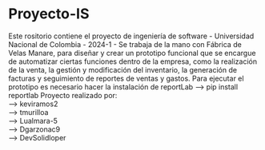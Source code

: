 # Proyecto-IS
Este rositorio contiene el proyecto de ingeniería de software - Universidad Nacional de Colombia - 2024-1 - Se trabaja de la mano con Fábrica de Velas Manare, para diseñar y crear un prototipo funcional que se encargue de automatizar ciertas funciones dentro de la empresa, como la realización de la venta, la gestión y modificación del inventario, la generación de facturas y seguimiento de reportes de ventas y gastos.
Para ejecutar el prototipo es necesario hacer la instalación de reportLab --> pip install reportlab
Proyecto realizado por:  
--> keviramos2  
--> tmurilloa   
--> Lualmara-5  
--> Dgarzonac9  
--> DevSolidloper  


